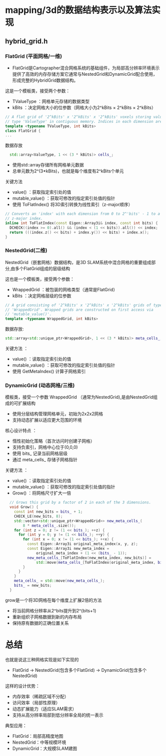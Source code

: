 # mapping/3d的数据结构表示以及算法实现


## hybrid_grid.h

### FlatGrid (平面网格/一维)

- FlatGrid是Cartographer混合网格系统的基础组件，为局部高分辨率环境表示提供了高效的内存存储方案它通常与NestedGrid和DynamicGrid配合使用，形成完整的HybridGrid数据结构。

这是一个模板类，接受两个参数：
- TValueType ：网格单元存储的数据类型
- kBits ：决定网格大小的位参数（网格大小为2^kBits × 2^kBits × 2^kBits）

```c++
// A flat grid of '2^kBits' x '2^kBits' x '2^kBits' voxels storing values of
// type 'ValueType' in contiguous memory. Indices in each dimension are 0-based.
template <typename TValueType, int kBits>
class FlatGrid {
...
```

数据存放

```c++
  std::array<ValueType, 1 << (3 * kBits)> cells_;
```
- 使用std::array存储所有网格单元数据
- 总单元数为2^(3*kBits)，也就是每个维度有2^kBits个单元


关键方法

- value() ：获取指定索引处的值
- mutable_value() ：获取可修改的指定索引处值的指针
- 使用 ToFlatIndex() 将3D索引转换为线性索引（z-major顺序）

```c++
// Converts an 'index' with each dimension from 0 to 2^'bits' - 1 to a flat
// z-major index.
inline int ToFlatIndex(const Eigen::Array3i& index, const int bits) {
  DCHECK((index >= 0).all() && (index < (1 << bits)).all()) << index;
  return (((index.z() << bits) + index.y()) << bits) + index.x();
}
```

### NestedGrid(二维)
NestedGrid（嵌套网格）数据结构，是3D SLAM系统中混合网格的重要组成部分,由多个FlatGrid组成的层级结构

这也是一个模板类，接受两个参数：
- WrappedGrid ：被包装的网格类型（通常是FlatGrid）
- kBits ：决定网格层级的位参数

```c++
// A grid consisting of '2^kBits' x '2^kBits' x '2^kBits' grids of type
// 'WrappedGrid'. Wrapped grids are constructed on first access via
// 'mutable_value()'.
template <typename WrappedGrid, int kBits>
```

数据存放:
```c++
std::array<std::unique_ptr<WrappedGrid>, 1 << (3 * kBits)> meta_cells_;
```

关键方法 ：
- value() ：读取指定索引处的值
- mutable_value() ：获取可修改的指定索引处值的指针
- 使用 GetMetaIndex() 计算子网格索引


### DynamicGrid (动态网格/三维)

模板类，接受一个参数 WrappedGrid （通常为NestedGrid),是由NestedGrid组成的可扩展结构

- 使用分层结构管理网格单元，初始为2x2x2网格
- 支持动态扩展以适应更大范围的环境

核心设计特点 ：
- 惰性初始化策略（首次访问时创建子网格）
- 支持负索引，网格中心位于(0,0,0)
- 使用 bits_ 记录当前网格层级
- 通过 meta_cells_ 存储子网格指针
 
 关键方法 ：
- value() ：读取指定索引处的值
- mutable_value() ：获取可修改的指定索引处值的指针
- Grow() ：将网格尺寸扩大一倍

```c++
  // Grows this grid by a factor of 2 in each of the 3 dimensions.
  void Grow() {
    const int new_bits = bits_ + 1;
    CHECK_LE(new_bits, 8);
    std::vector<std::unique_ptr<WrappedGrid>> new_meta_cells_(
        8 * meta_cells_.size());
    for (int z = 0; z != (1 << bits_); ++z) {
      for (int y = 0; y != (1 << bits_); ++y) {
        for (int x = 0; x != (1 << bits_); ++x) {
          const Eigen::Array3i original_meta_index(x, y, z);
          const Eigen::Array3i new_meta_index =
              original_meta_index + (1 << (bits_ - 1));
          new_meta_cells_[ToFlatIndex(new_meta_index, new_bits)] =
              std::move(meta_cells_[ToFlatIndex(original_meta_index, bits_)]);
        }
      }
    }
    meta_cells_ = std::move(new_meta_cells_);
    bits_ = new_bits;
  }
```
grow是一个将3D网格在每个维度上扩展2倍的方法

- 将当前网格分辨率从2^bits提升到2^(bits+1)
- 重新组织子网格数据到新的内存布局
- 保持原有数据的正确位置关系


# 总结

也就是说这三种网格实现是如下实现的

- FlatGrid → NestedGrid(包含多个FlatGrid) → DynamicGrid(包含多个NestedGrid)


这样的设计优势：

- 内存效率（稀疏区域不分配）
- 访问效率（局部性原理）
- 动态扩展能力（适应SLAM需求）
- 支持从高分辨率局部到低分辨率全局的统一表示

典型应用：
- FlatGrid：局部高精度地图
- NestedGrid：中等规模环境
- DynamicGrid：大规模SLAM建图
